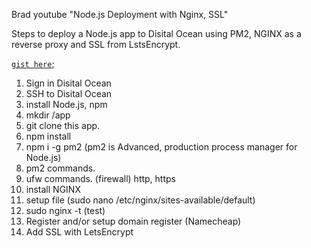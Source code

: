 Brad youtube "Node.js Deployment with Nginx, SSL"

Steps to deploy a Node.js app to Disital Ocean using PM2, NGINX as a reverse proxy and SSL from LstsEncrypt.

[`gist here`](https://www.youtube.com/redirect?event=video_description&redir_token=QUFFLUhqa1RIelFNcHpkaEN6UTVYREE0eS0zZ0JpNGxFZ3xBQ3Jtc0tta3VyR25LNnNXeUV5YS01bWlkWUxpMTdfcEw5bm9QQUN1dnFEMlpaRUNUQS12YS1DcnZFdGZNQmtrUVg2dTJ6S3ZBYVl0ZGJ5V2NMUUc2d1BvUThsRnFjampRR2RYS2NwM1J3WTdEUFFRQUZrZUdXdw&q=https%3A%2F%2Fgist.github.com%2Fbradtraversy%2Fcd90d1ed3c462fe3bddd11bf8953a896);


1. Sign in Disital Ocean
2. SSH to Disital Ocean
3. install Node.js, npm 
4. mkdir /app
5. git clone this app.
6. npm install
7. npm i -g pm2 (pm2 is Advanced, production process manager for Node.js)
8. pm2 commands.
9. ufw commands. (firewall) http, https
10. install NGINX
11. setup file (sudo nano /etc/nginx/sites-available/default)
12. sudo nginx -t (test)
13. Register and/or setup domain register (Namecheap)
14. Add SSL with LetsEncrypt